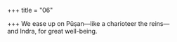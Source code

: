 +++
title = "06"

+++
We ease up on Pūṣan—like a charioteer the reins—  
and Indra, for great well-being.  